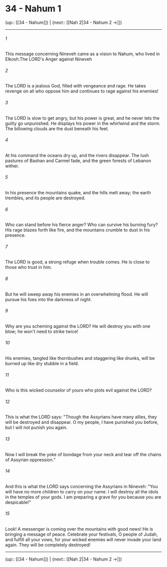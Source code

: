 # 34 - Nahum 1

(up:: [[34 - Nahum]]) | (next:: [[Nah 2|34 - Nahum 2 →]])

***


###### 1 
This message concerning Nineveh came as a vision to Nahum, who lived in Elkosh.The LORD's Anger against Nineveh 

###### 2 
The LORD is a jealous God, filled with vengeance and rage. He takes revenge on all who oppose him and continues to rage against his enemies! 

###### 3 
The LORD is slow to get angry, but his power is great, and he never lets the guilty go unpunished. He displays his power in the whirlwind and the storm. The billowing clouds are the dust beneath his feet. 

###### 4 
At his command the oceans dry up, and the rivers disappear. The lush pastures of Bashan and Carmel fade, and the green forests of Lebanon wither. 

###### 5 
In his presence the mountains quake, and the hills melt away; the earth trembles, and its people are destroyed. 

###### 6 
Who can stand before his fierce anger? Who can survive his burning fury? His rage blazes forth like fire, and the mountains crumble to dust in his presence. 

###### 7 
The LORD is good, a strong refuge when trouble comes. He is close to those who trust in him. 

###### 8 
But he will sweep away his enemies in an overwhelming flood. He will pursue his foes into the darkness of night. 

###### 9 
Why are you scheming against the LORD? He will destroy you with one blow; he won't need to strike twice! 

###### 10 
His enemies, tangled like thornbushes and staggering like drunks, will be burned up like dry stubble in a field. 

###### 11 
Who is this wicked counselor of yours who plots evil against the LORD? 

###### 12 
This is what the LORD says: "Though the Assyrians have many allies, they will be destroyed and disappear. O my people, I have punished you before, but I will not punish you again. 

###### 13 
Now I will break the yoke of bondage from your neck and tear off the chains of Assyrian oppression." 

###### 14 
And this is what the LORD says concerning the Assyrians in Nineveh: "You will have no more children to carry on your name. I will destroy all the idols in the temples of your gods. I am preparing a grave for you because you are despicable!" 

###### 15 
Look! A messenger is coming over the mountains with good news! He is bringing a message of peace. Celebrate your festivals, O people of Judah, and fulfill all your vows, for your wicked enemies will never invade your land again. They will be completely destroyed!

***

(up:: [[34 - Nahum]]) | (next:: [[Nah 2|34 - Nahum 2 →]])
